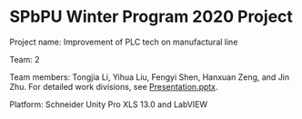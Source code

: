 # SPbPU Winter Program 2020 Project

Project name: Improvement of PLC tech on manufactural line

Team: 2

Team members: Tongjia Li, Yihua Liu, Fengyi Shen, Hanxuan Zeng, and Jin Zhu. For detailed work divisions, see [Presentation.pptx](Presentation.pptx).

Platform: Schneider Unity Pro XLS 13.0 and LabVIEW
